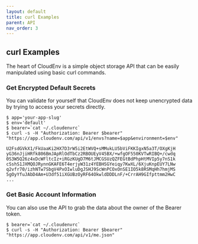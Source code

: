 ```yaml
---
layout: default
title: curl Examples
parent: API
nav_order: 3
---
```


## curl Examples

The heart of CloudEnv is a simple object storage API that can be easily manipulated using basic curl commands.

### Get Encrypted Default Secrets

You can validate for yourself that CloudEnv does not keep unencrypted data by trying to access your secrets directly.

```console
$ app='your-app-slug'
$ env='default'
$ bearer=`cat ~/.cloudenvrc`
$ curl -s -H "Authorization: Bearer $bearer" "https://app.cloudenv.com/api/v1/envs?name=$app&environment=$env"

U2FsdGVkX1/FkUaaKi2HX7D3rW5i2EtWVQ+sMMukLU5bViFKKIgxN5a3T/OXgKjH
yG36nJjiHRfk806BmJApRlOdTbCz2RBOUEyV45BX/+wfgOF550KVTwRIBQ+/cwdq
0S3W5Q26z4xDcWFltcIz+iRGzKUgD7M6tJMCGSUzQZFEGtBdPhpHtMVIp5y7nS1k
cSshS1JXMQOJRynnGKAFE6T4erjyW31z4YEBHSGYeiqy7KwXL/6XjuKnpEUY7LNw
q2vfr70/izhNTw7SbgV4PxOIwluDgJSHJ9ScWnPCOxOnSE1IO5k8RSMqHh7hmjMS
5gOyYfuJAbD4Am+U3df51iXGUBzOyRF64OkwldDDDLnF/+CrrAH9GIfpttmm2HwC
...
```

### Get Basic Account Information

You can also use the API to grab the data about the owner of the Bearer token.

```console
$ bearer=`cat ~/.cloudenvrc`
$ curl -s -H "Authorization: Bearer $bearer" "https://app.cloudenv.com/api/v1/me.json"
```

